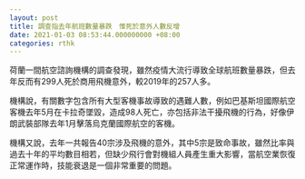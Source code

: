 ```yaml
---
layout: post
title: 調查指去年航班數量暴跌　惟死於意外人數反增
date: 2021-01-03 08:53:44.000000000 +08:00
categories: rthk
---
```


荷蘭一間航空諮詢機構的調查發現，雖然疫情大流行導致全球航班數量暴跌，但去年反而有299人死於商用飛機意外，較2019年的257人多。

機構說，有關數字包含所有大型客機事故導致的遇難人數，例如巴基斯坦國際航空客機去年5月在卡拉奇墜毀，造成98人死亡，亦包括非法干擾飛機的行為，好像伊朗武裝部隊去年1月擊落烏克蘭國際航空的客機。

機構又說，去年一共報告40宗涉及飛機的意外，其中5宗是致命事故，雖然比率與過去十年的平均數目相若，但缺少飛行會對機組人員產生重大影響，當航空業恢復正常運作時，技能衰退是一個非常重要的問題。
